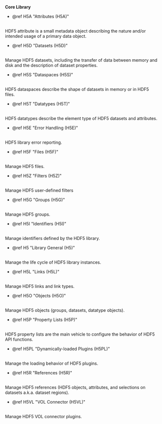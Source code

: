 <b>Core Library</b>

- @ref H5A "Attributes (H5A)"
<br />
HDF5 attribute is a small metadata object describing the nature and/or intended usage of a primary data object.

- @ref H5D "Datasets (H5D)"
<br />
Manage HDF5 datasets, including the transfer of data between memory and disk and the description of dataset properties.

- @ref H5S "Dataspaces (H5S)"
<br />
HDF5 dataspaces describe the shape of datasets in memory or in HDF5 files.

- @ref H5T "Datatypes (H5T)"
<br />
HDF5 datatypes describe the element type of HDF5 datasets and attributes.

- @ref H5E "Error Handling (H5E)"
<br />
HDF5 library error reporting.

- @ref H5F "Files (H5F)"
<br />
Manage HDF5 files.

- @ref H5Z "Filters (H5Z)"
<br />
Manage HDF5 user-defined filters

- @ref H5G "Groups (H5G)"
<br />
Manage HDF5 groups.

- @ref H5I "Identifiers (H5I)"
<br />
Manage identifiers defined by the HDF5 library.

- @ref H5 "Library General (H5)"
<br />
Manage the life cycle of HDF5 library instances.

- @ref H5L "Links (H5L)"
<br />
Manage HDF5 links and link types.

- @ref H5O "Objects (H5O)"
<br />
Manage HDF5 objects (groups, datasets, datatype objects).

- @ref H5P "Property Lists (H5P)"
<br />
HDF5 property lists are the main vehicle to configure the behavior of HDF5 API functions.

- @ref H5PL "Dynamically-loaded Plugins (H5PL)"
<br />
Manage the loading behavior of HDF5 plugins.

- @ref H5R "References (H5R)"
<br />
Manage HDF5 references (HDF5 objects, attributes, and selections on datasets a.k.a. dataset regions).

- @ref H5VL "VOL Connector (H5VL)"
<br />
Manage HDF5 VOL connector plugins.
